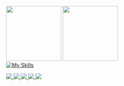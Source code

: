 <div>
  <img height="150em" src="https://github-readme-stats.vercel.app/api?username=Vatiba&show_icons=true&theme=react&include_all_commits=true&count_private=true"/>
  <img height="150em" src="https://github-readme-stats.vercel.app/api/top-langs/?username=Vatiba&layout=compact&langs_count=7&theme=react"/>
</div


[![My Skills](https://skillicons.dev/icons?i=react,nextjs,redux,js,ts,sass,tailwind,html,css,vite,figma,git,materialui,vscode)](https://skillicons.dev)


<a href="https://www.instagram.com/bezirgen955" target="_blank">
  <img src="https://img.shields.io/badge/-Instagram-%23E4405F?style=for-the-badge&logo=instagram&logoColor=white" target="_blank">
</a>
<a href="https://www.linkedin.com/in/bezirgen-yaylymow-5954ab244" target="_blank">
  <img src="https://img.shields.io/static/v1?style=for-the-badge&message=LinkedIn&color=0A66C2&logo=LinkedIn&logoColor=FFFFFF&label" target="_blank">
</a>
<a href="https://t.me/Vati955" target="_blank">
  <img src="https://img.shields.io/static/v1?style=for-the-badge&message=Telegram&color=26A5E4&logo=Telegram&logoColor=FFFFFF&label=" target="_blank">
</a>
<a href="https://twitter.com/BYaylymow"  target="_blank">
  <img src="https://img.shields.io/static/v1?style=for-the-badge&message=Twitter&color=1DA1F2&logo=Twitter&logoColor=FFFFFF&label=" target="_blank">
</a>
<a href="mailto:bezirgenyaylymow955@gmail.com"  target="_blank">
  <img src="https://img.shields.io/badge/-Gmail-%23333?style=for-the-badge&logo=gmail&logoColor=white" target="_blank">
</a>
